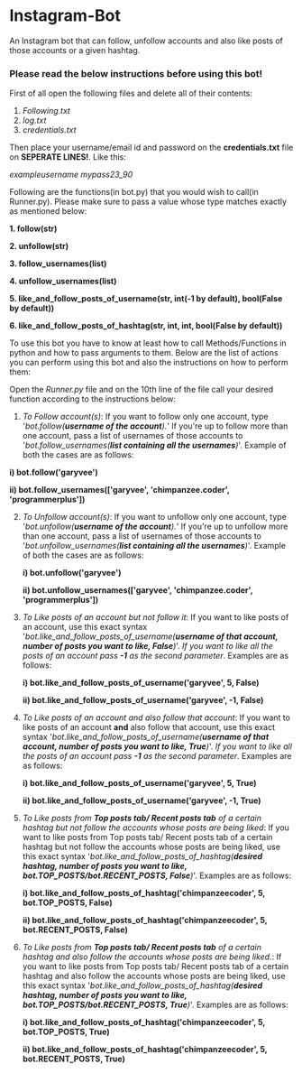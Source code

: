 # Instagram-Bot
An Instagram bot that can follow, unfollow accounts and also like posts of those accounts or a given hashtag.

### Please read the below instructions before using this bot! ###

First of all open the following files and delete all of their contents:
1. *Following.txt*
2. *log.txt*
3. *credentials.txt*

Then place your username/email id and password on the **credentials.txt** file on **SEPERATE LINES!**. Like this:

*exampleusername*
*mypass23_90*

Following are the functions(in bot.py) that you would wish to call(in Runner.py). Please make sure to pass a value whose type matches exactly as mentioned below:

**1. follow(str)**

**2. unfollow(str)**

**3. follow_usernames(list)**

**4. unfollow_usernames(list)**

**5. like_and_follow_posts_of_username(str, int(-1 by default), bool(False by default))**

**6. like_and_follow_posts_of_hashtag(str, int, int, bool(False by default))**

To use this bot you have to know at least how to call Methods/Functions in python and how to pass arguments to them. Below are the list of actions you can perform using this bot and also the instructions on how to perform them:

Open the *Runner.py* file and on the 10th line of the file call your desired function according to the instructions below:

1. *To Follow account(s)*: If you want to follow only one account, type '*bot.follow(**username of the account**).*' If you're up to follow more than one account, pass a list of usernames of those accounts to '*bot.follow_usernames(**list containing all the usernames**)*'. Example of both the cases are as follows:

  **i) bot.follow('garyvee')** 
  
  **ii) bot.follow_usernames(['garyvee', 'chimpanzee.coder', 'programmerplus'])** 
  
2. *To Unfollow account(s)*: If you want to unfollow only one account, type '*bot.unfollow(**username of the account**).*' If you're up to unfollow more than one account, pass a list of usernames of those accounts to '*bot.unfollow_usernames(**list containing all the usernames**)*'. Example of both the cases are as follows:

   **i) bot.unfollow('garyvee')** 
  
   **ii) bot.unfollow_usernames(['garyvee', 'chimpanzee.coder', 'programmerplus'])**
  
3. *To Like posts of an account but not follow it*: If you want to like posts of an account, use this exact syntax '*bot.like_and_follow_posts_of_username(**username of that account, number of posts you want to like, False**)*'. *If you want to like all the posts of an account pass **-1** as the second parameter*. Examples are as follows:

   **i) bot.like_and_follow_posts_of_username('garyvee', 5, False)**
  
   **ii) bot.like_and_follow_posts_of_username('garyvee', -1, False)**

4. *To Like posts of an account and also follow that account*: If you want to like posts of an account **and** also follow that account, use this exact syntax '*bot.like_and_follow_posts_of_username(**username of that account, number of posts you want to like, True**)*'. *If you want to like all the posts of an account pass **-1** as the second parameter*. Examples are as follows:

   **i) bot.like_and_follow_posts_of_username('garyvee', 5, True)**
  
   **ii) bot.like_and_follow_posts_of_username('garyvee', -1, True)**
  
5. *To Like posts from **Top posts tab/ Recent posts tab** of a certain hashtag but not follow the accounts whose posts are being liked*: If you want to like posts from Top posts tab/ Recent posts tab of a certain hashtag but not follow the accounts whose posts are being liked, use this exact syntax '*bot.like_and_follow_posts_of_hashtag(**desired hashtag, number of posts you want to like, bot.TOP_POSTS/bot.RECENT_POSTS, False**)*'. Examples are as follows:

   **i) bot.like_and_follow_posts_of_hashtag('chimpanzeecoder', 5, bot.TOP_POSTS, False)**
  
   **ii) bot.like_and_follow_posts_of_hashtag('chimpanzeecoder', 5, bot.RECENT_POSTS, False)**

6. *To Like posts from **Top posts tab/ Recent posts tab** of a certain hashtag and also follow the accounts whose posts are being liked.*:  If you want to like posts from Top posts tab/ Recent posts tab of a certain hashtag and also follow the accounts whose posts are being liked, use this exact syntax '*bot.like_and_follow_posts_of_hashtag(**desired hashtag, number of posts you want to like, bot.TOP_POSTS/bot.RECENT_POSTS, True**)*'. Examples are as follows:

   **i) bot.like_and_follow_posts_of_hashtag('chimpanzeecoder', 5, bot.TOP_POSTS, True)**
  
   **ii) bot.like_and_follow_posts_of_hashtag('chimpanzeecoder', 5, bot.RECENT_POSTS, True)**
